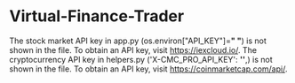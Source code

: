 # Virtual-Finance-Trader
The stock market API key in app.py (os.environ["API_KEY"]=**" "**) is not shown in the file. To obtain an API key, visit https://iexcloud.io/. 
The cryptocurrency API key in helpers.py ('X-CMC_PRO_API_KEY': **''**,) is not shown in the file. To obtain an API key, visit https://coinmarketcap.com/api/.
 
